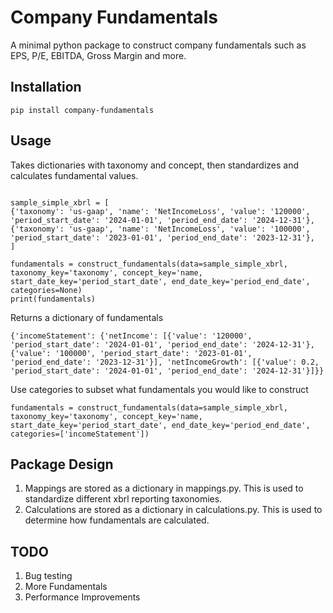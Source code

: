 # Company Fundamentals

A minimal python package to construct company fundamentals such as EPS, P/E, EBITDA, Gross Margin and more.

## Installation
```
pip install company-fundamentals
```

## Usage
Takes dictionaries with taxonomy and concept, then standardizes and calculates fundamental values.
```

sample_simple_xbrl = [
{'taxonomy': 'us-gaap', 'name': 'NetIncomeLoss', 'value': '120000', 'period_start_date': '2024-01-01', 'period_end_date': '2024-12-31'},
{'taxonomy': 'us-gaap', 'name': 'NetIncomeLoss', 'value': '100000', 'period_start_date': '2023-01-01', 'period_end_date': '2023-12-31'},
]

fundamentals = construct_fundamentals(data=sample_simple_xbrl, taxonomy_key='taxonomy', concept_key='name, start_date_key='period_start_date', end_date_key='period_end_date', categories=None)
print(fundamentals)
```

Returns a dictionary of fundamentals
```
{'incomeStatement': {'netIncome': [{'value': '120000', 'period_start_date': '2024-01-01', 'period_end_date': '2024-12-31'}, {'value': '100000', 'period_start_date': '2023-01-01', 'period_end_date': '2023-12-31'}], 'netIncomeGrowth': [{'value': 0.2, 'period_start_date': '2024-01-01', 'period_end_date': '2024-12-31'}]}}
```

Use categories to subset what fundamentals you would like to construct
```
fundamentals = construct_fundamentals(data=sample_simple_xbrl, taxonomy_key='taxonomy', concept_key='name, start_date_key='period_start_date', end_date_key='period_end_date', categories=['incomeStatement'])
```

## Package Design
1. Mappings are stored as a dictionary in mappings.py. This is used to standardize different xbrl reporting taxonomies.
2. Calculations are stored as a dictionary in calculations.py. This is used to determine how fundamentals are calculated.

## TODO
1. Bug testing
2. More Fundamentals
3. Performance Improvements